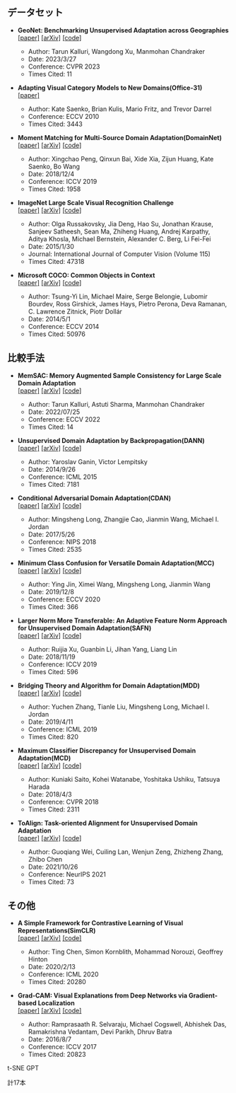 ## データセット
- **GeoNet: Benchmarking Unsupervised Adaptation across Geographies**  
[[paper]](https://openaccess.thecvf.com/content/CVPR2023/papers/Kalluri_GeoNet_Benchmarking_Unsupervised_Adaptation_Across_Geographies_CVPR_2023_paper.pdf)
[[arXiv]](https://arxiv.org/abs/2303.15443)
[[code]](https://github.com/ViLab-UCSD/GeoNet)
  - Author: Tarun Kalluri, Wangdong Xu, Manmohan Chandraker  
  - Date: 2023/3/27  
  - Conference: CVPR 2023
  - Times Cited: 11

- **Adapting Visual Category Models to New Domains(Office-31)**  
[[paper]](https://link.springer.com/chapter/10.1007/978-3-642-15561-1_16)
  - Author: Kate Saenko, Brian Kulis, Mario Fritz, and Trevor Darrel
  - Conference: ECCV 2010
  - Times Cited: 3443

- **Moment Matching for Multi-Source Domain Adaptation(DomainNet)**  
[[paper]](https://openaccess.thecvf.com/content_ICCV_2019/papers/Peng_Moment_Matching_for_Multi-Source_Domain_Adaptation_ICCV_2019_paper.pdf)
[[arXiv]](https://arxiv.org/abs/1812.01754)
[[code]](http://ai.bu.edu/M3SDA/)
  - Author: Xingchao Peng, Qinxun Bai, Xide Xia, Zijun Huang, Kate Saenko, Bo Wang 
  - Date: 2018/12/4
  - Conference: ICCV 2019
  - Times Cited: 1958

- **ImageNet Large Scale Visual Recognition Challenge**  
[[paper]](https://link.springer.com/content/pdf/10.1007/s11263-015-0816-y.pdf)
[[arXiv]](https://arxiv.org/abs/1409.0575)
[[code]](https://www.image-net.org/index.php)
  - Author: Olga Russakovsky, Jia Deng, Hao Su, Jonathan Krause, Sanjeev Satheesh, Sean Ma, Zhiheng Huang, Andrej Karpathy, Aditya Khosla, Michael Bernstein, Alexander C. Berg, Li Fei-Fei 
  - Date: 2015/1/30
  - Journal: International Journal of Computer Vision (Volume 115)
  - Times Cited: 47318

- **Microsoft COCO: Common Objects in Context**  
[[paper]](https://core.ac.uk/download/pdf/216302137.pdf)
[[arXiv]](https://arxiv.org/abs/1405.0312)
[[code]](https://cocodataset.org/#home)
  - Author: Tsung-Yi Lin, Michael Maire, Serge Belongie, Lubomir Bourdev, Ross Girshick, James Hays, Pietro Perona, Deva Ramanan, C. Lawrence Zitnick, Piotr Dollár
  - Date: 2014/5/1
  - Conference: ECCV 2014
  - Times Cited: 50976


## 比較手法
- **MemSAC: Memory Augmented Sample Consistency for Large Scale Domain Adaptation**  
[[paper]](https://tarun005.github.io/files/papers/MemSAC_ECCV22.pdf)
[[arXiv]](https://arxiv.org/abs/2207.12389)
[[code]](https://github.com/ViLab-UCSD/MemSAC_ECCV2022)
  - Author: Tarun Kalluri, Astuti Sharma, Manmohan Chandraker  
  - Date: 2022/07/25  
  - Conference: ECCV 2022
  - Times Cited: 14

- **Unsupervised Domain Adaptation by Backpropagation(DANN)**  
[[paper]](http://sites.skoltech.ru/compvision/projects/grl/files/paper.pdf)
[[arXiv]](https://arxiv.org/abs/1409.7495)
[[code]](https://github.com/fungtion/DANN)
  - Author: Yaroslav Ganin, Victor Lempitsky
  - Date: 2014/9/26  
  - Conference: ICML 2015
  - Times Cited: 7181
 
- **Conditional Adversarial Domain Adaptation(CDAN)**  
[[paper]](https://papers.nips.cc/paper_files/paper/2018/file/ab88b15733f543179858600245108dd8-Paper.pdf)
[[arXiv]](https://arxiv.org/abs/1705.10667)
[[code]](https://github.com/thuml/CDAN)
  - Author: Mingsheng Long, Zhangjie Cao, Jianmin Wang, Michael I. Jordan
  - Date: 2017/5/26  
  - Conference: NIPS 2018
  - Times Cited: 2535

- **Minimum Class Confusion for Versatile Domain Adaptation(MCC)**  
[[paper]](https://www.ecva.net/papers/eccv_2020/papers_ECCV/papers/123660460.pdf)
[[arXiv]](https://arxiv.org/abs/1912.03699)
[[code]](https://github.com/thuml/Versatile-Domain-Adaptation)
  - Author: Ying Jin, Ximei Wang, Mingsheng Long, Jianmin Wang
  - Date: 2019/12/8
  - Conference: ECCV 2020
  - Times Cited: 366
 
- **Larger Norm More Transferable: An Adaptive Feature Norm Approach for Unsupervised Domain Adaptation(SAFN)**  
[[paper]](https://openaccess.thecvf.com/content_ICCV_2019/papers/Xu_Larger_Norm_More_Transferable_An_Adaptive_Feature_Norm_Approach_for_ICCV_2019_paper.pdf)
[[arXiv]](https://arxiv.org/abs/1811.07456)
[[code]](https://github.com/jihanyang/AFN)
  - Author: Ruijia Xu, Guanbin Li, Jihan Yang, Liang Lin
  - Date: 2018/11/19
  - Conference: ICCV 2019
  - Times Cited: 596

- **Bridging Theory and Algorithm for Domain Adaptation(MDD)**  
[[paper]](http://proceedings.mlr.press/v97/zhang19i/zhang19i.pdf)
[[arXiv]](https://arxiv.org/abs/1904.05801)
[[code]](https://github.com/thuml/MDD)
  - Author: Yuchen Zhang, Tianle Liu, Mingsheng Long, Michael I. Jordan
  - Date: 2019/4/11
  - Conference: ICML 2019
  - Times Cited: 820

- **Maximum Classifier Discrepancy for Unsupervised Domain Adaptation(MCD)**  
[[paper]](https://openaccess.thecvf.com/content_cvpr_2018/papers/Saito_Maximum_Classifier_Discrepancy_CVPR_2018_paper.pdf)
[[arXiv]](https://arxiv.org/abs/1712.02560)
[[code]](https://github.com/mil-tokyo/MCD_DA)
  - Author: Kuniaki Saito, Kohei Watanabe, Yoshitaka Ushiku, Tatsuya Harada
  - Date: 2018/4/3
  - Conference: CVPR 2018
  - Times Cited: 2311

- **ToAlign: Task-oriented Alignment for Unsupervised Domain Adaptation**  
[[paper]](https://proceedings.neurips.cc/paper_files/paper/2021/file/731c83db8d2ff01bdc000083fd3c3740-Paper.pdf)
[[arXiv]](https://arxiv.org/abs/2106.10812)
[[code]](https://github.com/microsoft/UDA)
  - Author: Guoqiang Wei, Cuiling Lan, Wenjun Zeng, Zhizheng Zhang, Zhibo Chen
  - Date: 2021/10/26
  - Conference: NeurIPS 2021
  - Times Cited: 73

## その他
- **A Simple Framework for Contrastive Learning of Visual Representations(SimCLR)**  
[[paper]](http://proceedings.mlr.press/v119/chen20j/chen20j.pdf)
[[arXiv]](https://arxiv.org/abs/2002.05709)
[[code]](https://github.com/google-research/simclr)
  - Author: Ting Chen, Simon Kornblith, Mohammad Norouzi, Geoffrey Hinton
  - Date: 2020/2/13
  - Conference: ICML 2020
  - Times Cited: 20280

- **Grad-CAM: Visual Explanations from Deep Networks via Gradient-based Localization**  
[[paper]](https://openaccess.thecvf.com/content_ICCV_2017/papers/Selvaraju_Grad-CAM_Visual_Explanations_ICCV_2017_paper.pdf)
[[arXiv]](https://arxiv.org/abs/1610.02391)
[[code]](https://github.com/ramprs/grad-cam/)
  - Author: Ramprasaath R. Selvaraju, Michael Cogswell, Abhishek Das, Ramakrishna Vedantam, Devi Parikh, Dhruv Batra
  - Date: 2016/8/7
  - Conference: ICCV 2017
  - Times Cited: 20823

t-SNE
GPT



計17本
